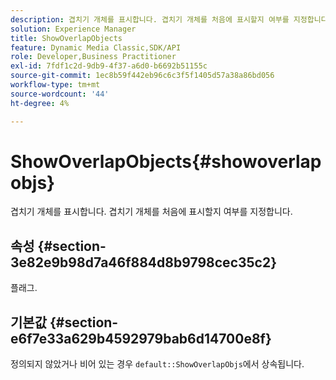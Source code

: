 ```yaml
---
description: 겹치기 개체를 표시합니다. 겹치기 개체를 처음에 표시할지 여부를 지정합니다.
solution: Experience Manager
title: ShowOverlapObjects
feature: Dynamic Media Classic,SDK/API
role: Developer,Business Practitioner
exl-id: 7fdf1c2d-9db9-4f37-a6d0-b6692b51155c
source-git-commit: 1ec8b59f442eb96c6c3f5f1405d57a38a86bd056
workflow-type: tm+mt
source-wordcount: '44'
ht-degree: 4%

---
```


# ShowOverlapObjects{#showoverlapobjs}

겹치기 개체를 표시합니다. 겹치기 개체를 처음에 표시할지 여부를 지정합니다.

## 속성 {#section-3e82e9b98d7a46f884d8b9798cec35c2}

플래그.

## 기본값 {#section-e6f7e33a629b4592979bab6d14700e8f}

정의되지 않았거나 비어 있는 경우 `default::ShowOverlapObjs`에서 상속됩니다.
